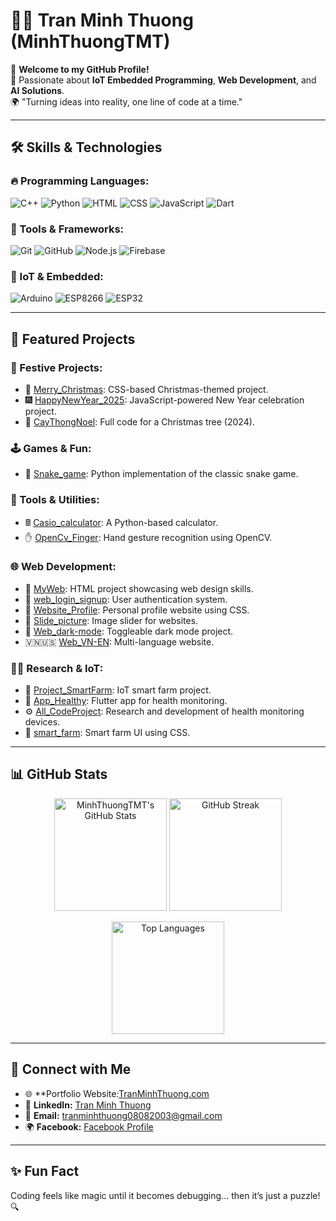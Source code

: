 # 👨‍💻 Tran Minh Thuong (MinhThuongTMT)

🌟 **Welcome to my GitHub Profile!**  
🚀 Passionate about **IoT Embedded Programming**, **Web Development**, and **AI Solutions**.  
🌍 "Turning ideas into reality, one line of code at a time."

---

## 🛠 Skills & Technologies

### 🔥 Programming Languages:
![C++](https://img.shields.io/badge/-C++-00599C?logo=cplusplus&logoColor=white&style=for-the-badge)
![Python](https://img.shields.io/badge/-Python-3776AB?logo=python&logoColor=white&style=for-the-badge)
![HTML](https://img.shields.io/badge/-HTML5-E34F26?logo=html5&logoColor=white&style=for-the-badge)
![CSS](https://img.shields.io/badge/-CSS3-1572B6?logo=css3&logoColor=white&style=for-the-badge)
![JavaScript](https://img.shields.io/badge/-JavaScript-F7DF1E?logo=javascript&logoColor=black&style=for-the-badge)
![Dart](https://img.shields.io/badge/-Dart-0175C2?logo=dart&logoColor=white&style=for-the-badge)

### 🧰 Tools & Frameworks:
![Git](https://img.shields.io/badge/-Git-F05032?logo=git&logoColor=white&style=for-the-badge)
![GitHub](https://img.shields.io/badge/-GitHub-181717?logo=github&logoColor=white&style=for-the-badge)
![Node.js](https://img.shields.io/badge/-Node.js-339933?logo=node.js&logoColor=white&style=for-the-badge)
![Firebase](https://img.shields.io/badge/-Firebase-FFCA28?logo=firebase&logoColor=black&style=for-the-badge)

### 📱 IoT & Embedded:
![Arduino](https://img.shields.io/badge/-Arduino-00979D?logo=arduino&logoColor=white&style=for-the-badge)
![ESP8266](https://img.shields.io/badge/-ESP8266-006FBA?style=for-the-badge)
![ESP32](https://img.shields.io/badge/-ESP32-003B57?style=for-the-badge)

---

## 🌟 Featured Projects

### 🎄 Festive Projects:
- 🎅 [Merry_Christmas](https://github.com/MinhThuongTMT/Merry_Christmas): CSS-based Christmas-themed project.
- 🎆 [HappyNewYear_2025](https://github.com/MinhThuongTMT/HappyNewYear_2025): JavaScript-powered New Year celebration project.
- 🌲 [CayThongNoel](https://github.com/MinhThuongTMT/caythongnoel): Full code for a Christmas tree (2024).

### 🕹️ Games & Fun:
- 🐍 [Snake_game](https://github.com/MinhThuongTMT/Snake_game): Python implementation of the classic snake game.

### 🧮 Tools & Utilities:
- 🖩 [Casio_calculator](https://github.com/MinhThuongTMT/Casio_calculator): A Python-based calculator.
- ✋ [OpenCv_Finger](https://github.com/MinhThuongTMT/OpenCv_Finger): Hand gesture recognition using OpenCV.

### 🌐 Web Development:
- 🌟 [MyWeb](https://github.com/MinhThuongTMT/MyWeb): HTML project showcasing web design skills.
- 🔐 [web_login_signup](https://github.com/MinhThuongTMT/web_login_signup): User authentication system.
- 🎨 [Website_Profile](https://github.com/MinhThuongTMT/Website_Profile): Personal profile website using CSS.
- 🎥 [Slide_picture](https://github.com/MinhThuongTMT/Slide_picture): Image slider for websites.
- 🔦 [Web_dark-mode](https://github.com/MinhThuongTMT/Web_dark-mode): Toggleable dark mode project.
- 🇻🇳🇺🇸 [Web_VN-EN](https://github.com/MinhThuongTMT/Web_VN-EN): Multi-language website.

### 🧑‍🔬 Research & IoT:
- 🌾 [Project_SmartFarm](https://github.com/MinhThuongTMT/Project_SmartFarm): IoT smart farm project.
- 📱 [App_Healthy](https://github.com/MinhThuongTMT/App_Healthy): Flutter app for health monitoring.
- ⚙️ [All_CodeProject](https://github.com/MinhThuongTMT/All_CodeProject): Research and development of health monitoring devices.
- 🌱 [smart_farm](https://github.com/MinhThuongTMT/smart_farm): Smart farm UI using CSS.

---

## 📊 GitHub Stats

<p align="center">
  <img src="https://github-readme-stats.vercel.app/api?username=MinhThuongTMT&show_icons=true&theme=radical&hide_title=true" alt="MinhThuongTMT's GitHub Stats" height="180px"/>
  <img src="https://github-readme-streak-stats.herokuapp.com/?user=MinhThuongTMT&theme=radical" alt="GitHub Streak" height="180px"/>
</p>

<p align="center">
  <img src="https://github-readme-stats.vercel.app/api/top-langs/?username=MinhThuongTMT&layout=compact&theme=radical&card_width=320" alt="Top Languages" height="180px"/>
</p>


---

## 🤝 Connect with Me

- 🌐 **Portfolio Website:[TranMinhThuong.com](https://myweb-tmt.vercel.app/)
- 💼 **LinkedIn:** [Tran Minh Thuong](https://www.linkedin.com)
- 📧 **Email:** tranminhthuong08082003@gmail.com
- 🌍 **Facebook:** [Facebook Profile](https://www.facebook.com/trannminh.thuongg)

---

## ✨ Fun Fact
Coding feels like magic until it becomes debugging... then it’s just a puzzle! 🔍
